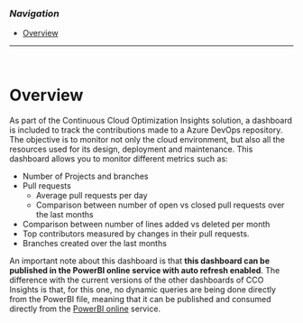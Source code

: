 ### _Navigation_

- [Overview](#overview)

---

<br>

# Overview

As part of the Continuous Cloud Optimization Insights solution, a dashboard is included to track the contributions made to a Azure DevOps repository. The objective is to monitor not only the cloud environment, but also all the resources used for its design, deployment and maintenance. This dashboard allows you to monitor different metrics such as:
- Number of Projects and branches
- Pull requests
  - Average pull requests per day
  - Comparison between number of open vs closed pull requests over the last months
- Comparison between number of lines added vs deleted per month
- Top contributors measured by changes in their pull requests.
- Branches created over the last months

An important note about this dashboard is that **this dashboard can be published in the PowerBI online service with auto refresh enabled**. The difference with the current versions of the other dashboards of CCO Insights is that, for this one, no dynamic queries are being done directly from the PowerBI file, meaning that it can be published and consumed directly from the [PowerBI online][PublishPowerBI] service.

<!-- Docs -->
[PublishPowerBI]: <https://learn.microsoft.com/en-us/power-bi/create-reports/desktop-upload-desktop-files>

<!-- Images -->

<!-- References -->
